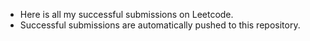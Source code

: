 * Here is all my successful submissions on Leetcode. 
* Successful submissions are automatically pushed to this repository.
